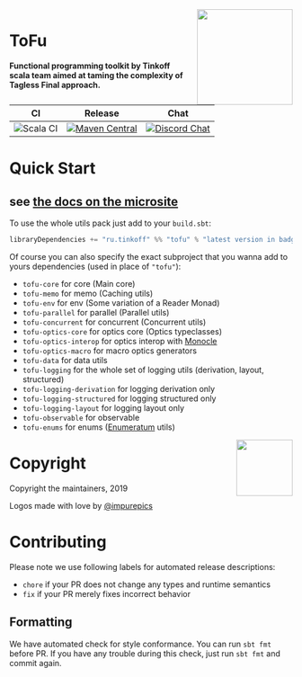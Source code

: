 <img align="right" src="logos/tofu-mascot.png" height="170px" style="padding-left: 20px"/>

# ToFu

**Functional programming toolkit by Tinkoff scala team aimed at taming the complexity of Tagless Final approach.** 

| CI | Release | Chat |
| --- | --- | --- |
| ![Scala CI](https://github.com/TinkoffCreditSystems/tofu/workflows/Scala%20CI/badge.svg) | [![Maven Central](https://img.shields.io/maven-central/v/ru.tinkoff/tofu-core_2.13.svg)](https://search.maven.org/search?q=ru.tinkoff.tofu-core) | [![Discord Chat](https://img.shields.io/discord/657318688025739283.svg)](https://discord.gg/qPD5GGH)

# Quick Start

## see [the docs on the microsite](https://tinkoffcreditsystems.github.io/tofu)

To use the whole utils pack just add to your `build.sbt`: 

```scala
libraryDependencies += "ru.tinkoff" %% "tofu" % "latest version in badge"
```

Of course you can also specify the exact subproject that you wanna add to yours dependencies (used in place of `"tofu"`):

* `tofu-core` for core (Main core)
* `tofu-memo` for memo (Caching utils)
* `tofu-env` for env (Some variation of a Reader Monad)
* `tofu-parallel` for parallel (Parallel utils)
* `tofu-concurrent` for concurrent (Concurrent utils)
* `tofu-optics-core` for optics core (Optics typeclasses)
* `tofu-optics-interop` for optics interop with [Monocle](https://github.com/julien-truffaut/Monocle)
* `tofu-optics-macro` for macro optics generators
* `tofu-data` for data utils
* `tofu-logging` for the whole set of logging utils (derivation, layout, structured)
* `tofu-logging-derivation` for logging derivation only
* `tofu-logging-structured` for logging structured only
* `tofu-logging-layout` for logging layout only
* `tofu-observable` for observable
* `tofu-enums` for enums ([Enumeratum](https://github.com/lloydmeta/enumeratum) utils)

<img align="right" src="logos/tofu-logo.png" height="100px" style="padding-left: 5px"/>

# Copyright
Copyright the maintainers, 2019

Logos made with love by [@impurepics](https://twitter.com/impurepics)

# Contributing

Please note we use following labels for automated release descriptions:
  * `chore` if your PR does not change any types and runtime semantics
  * `fix` if your PR merely fixes incorrect behavior

## Formatting
  We have automated check for style conformance. You can run `sbt fmt` before PR.
  If you have any trouble during this check, just run `sbt fmt` and commit again.
